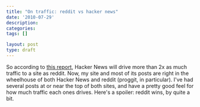 ```yaml
---
title: "On traffic: reddit vs hacker news"
date: '2010-07-29'
description:
categories:
tags: []

layout: post
type: draft
---
```

So according to <a href="http://www.readwriteweb.com/archives/analysis_what_are_the_webs_top_sources_of_referral_traffic.php">this report</a>, Hacker News will drive more than 2x as much traffic to a site as reddit. Now, my site and most of its posts are right in the wheelhouse of both Hacker News and reddit (proggit, in particular). I've had several posts at or near the top of both sites, and have a pretty good feel for how much traffic each ones drives. Here's a spoiler: reddit wins, by quite a bit.

